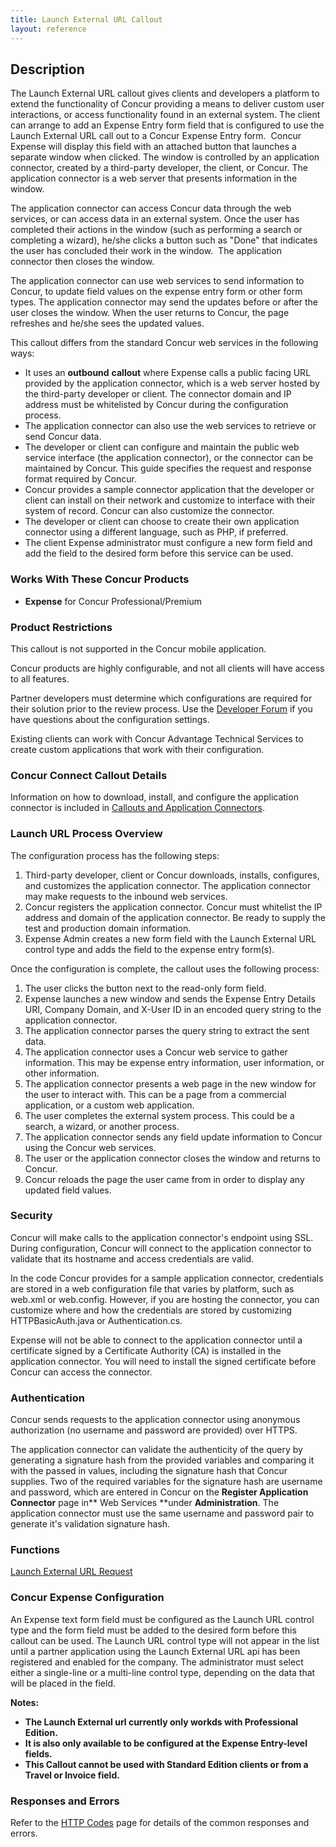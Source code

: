 ```yaml
---
title: Launch External URL Callout 
layout: reference
---
```


## Description
The Launch External URL callout gives clients and developers a platform to extend the functionality of Concur providing a means to deliver custom user interactions, or access functionality found in an external system. The client can arrange to add an Expense Entry form field that is configured to use the Launch External URL call out to a Concur Expense Entry form.  Concur Expense will display this field with an attached button that launches a separate window when clicked. The window is controlled by an application connector, created by a third-party developer, the client, or Concur. The application connector is a web server that presents information in the window.

The application connector can access Concur data through the web services, or can access data in an external system. Once the user has completed their actions in the window (such as performing a search or completing a wizard), he/she clicks a button such as "Done" that indicates the user has concluded their work in the window.  The application connector then closes the window. 

The application connector can use web services to send information to Concur, to update field values on the expense entry form or other form types. The application connector may send the updates before or after the user closes the window. When the user returns to Concur, the page refreshes and he/she sees the updated values.

This callout differs from the standard Concur web services in the following ways:

* It uses an **outbound** **callout** where Expense calls a public facing URL provided by the application connector, which is a web server hosted by the third-party developer or client. The connector domain and IP address must be whitelisted by Concur during the configuration process.  
* The application connector can also use the web services to retrieve or send Concur data.
* The developer or client can configure and maintain the public web service interface (the application connector), or the connector can be maintained by Concur. This guide specifies the request and response format required by Concur.
* Concur provides a sample connector application that the developer or client can install on their network and customize to interface with their system of record. Concur can also customize the connector.
* The developer or client can choose to create their own application connector using a different language, such as PHP, if preferred.
* The client Expense administrator must configure a new form field and add the field to the desired form before this service can be used.

### Works With These Concur Products

* **Expense** for Concur Professional/Premium

### Product Restrictions

This callout is not supported in the Concur mobile application.

Concur products are highly configurable, and not all clients will have access to all features.

Partner developers must determine which configurations are required for their solution prior to the review process. Use the [Developer Forum](https://forum.developer.concur.com/) if you have questions about the configuration settings.

Existing clients can work with Concur Advantage Technical Services to create custom applications that work with their configuration.

### Concur Connect Callout Details

Information on how to download, install, and configure the application connector is included in [Callouts and Application Connectors](/api-reference/callouts/callouts-application-connectors.html).

### Launch URL Process Overview

The configuration process has the following steps:

1. Third-party developer, client or Concur downloads, installs, configures, and customizes the application connector. The application connector may make requests to the inbound web services.  
2. Concur registers the application connector. Concur must whitelist the IP address and domain of the application connector. Be ready to supply the test and production domain information.  
3. Expense Admin creates a new form field with the Launch External URL control type and adds the field to the expense entry form(s).

Once the configuration is complete, the callout uses the following process:

1. The user clicks the button next to the read-only form field.
2. Expense launches a new window and sends the Expense Entry Details URI, Company Domain, and X-User ID in an encoded query string to the application connector.
3. The application connector parses the query string to extract the sent data.
4. The application connector uses a Concur web service to gather information. This may be expense entry information, user information, or other information.
5. The application connector presents a web page in the new window for the user to interact with. This can be a page from a commercial application, or a custom web application.
6. The user completes the external system process. This could be a search, a wizard, or another process.
7. The application connector sends any field update information to Concur using the Concur web services.
8. The user or the application connector closes the window and returns to Concur.
9. Concur reloads the page the user came from in order to display any updated field values.
 
### Security

Concur will make calls to the application connector's endpoint using SSL. During configuration, Concur will connect to the application connector to validate that its hostname and access credentials are valid.

In the code Concur provides for a sample application connector, credentials are stored in a web configuration file that varies by platform, such as web.xml or web.config. However, if you are hosting the connector, you can customize where and how the credentials are stored by customizing HTTPBasicAuth.java or Authentication.cs.

Expense will not be able to connect to the application connector until a certificate signed by a Certificate Authority (CA) is installed in the application connector. You will need to install the signed certificate before Concur can access the connector.

### Authentication

Concur sends requests to the application connector using anonymous authorization (no username and password are provided) over HTTPS.

The application connector can validate the authenticity of the query by generating a signature hash from the provided variables and comparing it with the passed in values, including the signature hash that Concur supplies. Two of the required variables for the signature hash are username and password, which are entered in Concur on the **Register Application Connector** page in** Web Services **under **Administration**. The application connector must use the same username and password pair to generate it's validation signature hash.

### Functions 
[Launch External URL Request][4]

###  Concur Expense Configuration

An Expense text form field must be configured as the Launch URL control type and the form field must be added to the desired form before this callout can be used. The Launch URL control type will not appear in the list until a partner application using the Launch External URL api has been registered and enabled for the company. The administrator must select either a single-line or a multi-line control type, depending on the data that will be placed in the field.

**Notes:**

* **The Launch External url currently only workds with Professional Edition.**
* **It is also only available to be configured at the Expense Entry-level fields.**
* **This Callout cannot be used with Standard Edition clients or from a Travel or Invoice field.**

###  Responses and Errors

Refer to the [HTTP Codes][5] page for details of the common responses and errors.
 


[4]: /api-reference/callouts/launch-external-url-request.html
[5]: /tools-support/reference/http-codes.html
